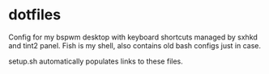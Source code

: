 # dotfiles

Config for my bspwm desktop with keyboard shortcuts managed by sxhkd and tint2 panel. Fish is my shell, also contains old bash configs just in case.

setup.sh automatically populates links to these files.
